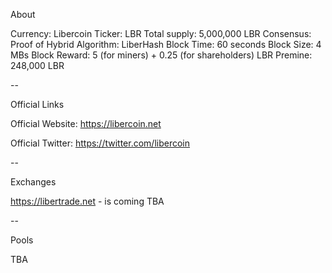 About

Currency: Libercoin 
Ticker: LBR
Total supply: 5,000,000 LBR
Consensus: Proof of Hybrid
Algorithm: LiberHash 
Block Time: 60 seconds 
Block Size: 4 MBs
Block Reward: 5 (for miners) + 0.25 (for shareholders) LBR
Premine: 248,000 LBR

--

Official Links

Official Website: https://libercoin.net

Official Twitter: https://twitter.com/libercoin

--

Exchanges

https://libertrade.net - is coming
TBA

--

Pools 

TBA
